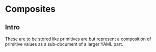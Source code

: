 # Composites

## Intro

These are to be stored like primitives are but represent a composition
of primitive values as a sub-document of a larger YAML part.

